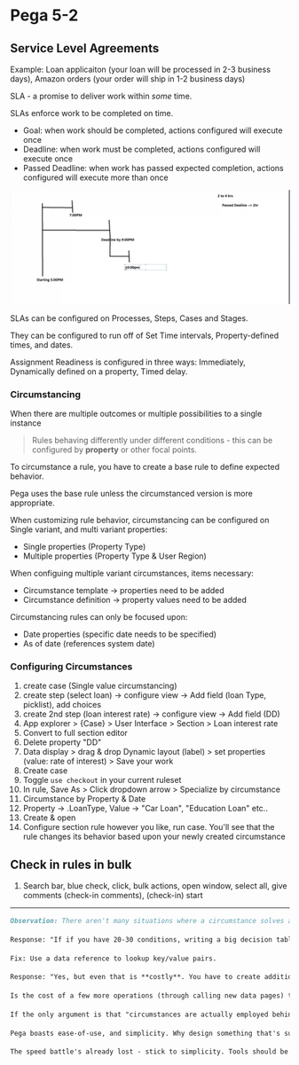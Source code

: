 # Pega 5-2

## Service Level Agreements

Example: Loan applicaiton (your loan will be processed in 2-3 business days), Amazon orders (your order will ship in 1-2 business days)

SLA - a promise to deliver work within _some_ time.

SLAs enforce work to be completed on time.

- Goal: when work should be completed, actions configured will execute once
- Deadline: when work must be completed, actions configured will execute once
- Passed Deadline: when work has passed expected completion, actions configured will execute more than once

<img src="./images/sla-diagram.png"/>

SLAs can be configured on Processes, Steps, Cases and Stages.

They can be configured to run off of Set Time intervals, Property-defined times, and dates.

Assignment Readiness is configured in three ways: Immediately, Dynamically defined on a property, Timed delay.

### Circumstancing

When there are multiple outcomes or multiple possibilities to a single instance

> Rules behaving differently under different conditions - this can be configured by **property** or other focal points.

To circumstance a rule, you have to create a base rule to define expected behavior.

Pega uses the base rule unless the circumstanced version is more appropriate.

When customizing rule behavior, circumstancing can be configured on Single variant, and multi variant properties:

- Single properties (Property Type)
- Multiple properties (Property Type & User Region)

When configuing multiple variant circumstances, items necessary:

- Circumstance template -> properties need to be added
- Circumstance definition -> property values need to be added

Circumstancing rules can only be focused upon:

- Date properties (specific date needs to be specified)
- As of date (references system date)

### Configuring Circumstances

1. create case (Single value circumstancing)
2. create step (select loan) -> configure view -> Add field (loan Type, picklist), add choices
3. create 2nd step (loan interest rate) -> configure view -> Add field (DD)
4. App explorer > {Case} > User Interface > Section > Loan interest rate
5. Convert to full section editor
6. Delete property "DD"
7. Data display > drag & drop Dynamic layout (label) > set properties (value: rate of interest) > Save your work
8. Create case
9. Toggle `use checkout` in your current ruleset
10. In rule, Save As > Click dropdown arrow > Specialize by circumstance
11. Circumstance by Property & Date
12. Property -> .LoanType, Value -> "Car Loan", "Education Loan" etc..
13. Create & open
14. Configure section rule however you like, run case. You'll see that the rule changes its behavior based upon your newly created circumstance

## Check in rules in bulk

1. Search bar, blue check, click, bulk actions, open window, select all, give comments (check-in comments), (check-in) start

---

```md
Observation: There aren't many situations where a circumstance solves a problem that a Decision Table or comparable rules could not.

Response: "If if you have 20-30 conditions, writing a big decision table can be hectic. Additionally, a Decision Table will evaluate each and every condition until a match is met, which takes more time.

Fix: Use a data reference to lookup key/value pairs.

Response: "Yes, but even that is **costly**. You have to create additional data pages each call"

Is the cost of a few more operations (through calling new data pages) truly **more expensive** than the added complexities a Circumstance brings?

If the only argument is that "circumstances are actually employed behind-the-scenes as well, and evaluates faster than key/value or decision table.": The Pega Platform isn't very fast as it is. So, the benefit of circumstances still isn't transparent.

Pega boasts ease-of-use, and simplicity. Why design something that's supposedly fast, but not simple, if simple's your mission statement?

The speed battle's already lost - stick to simplicity. Tools should be intuitive.
```
